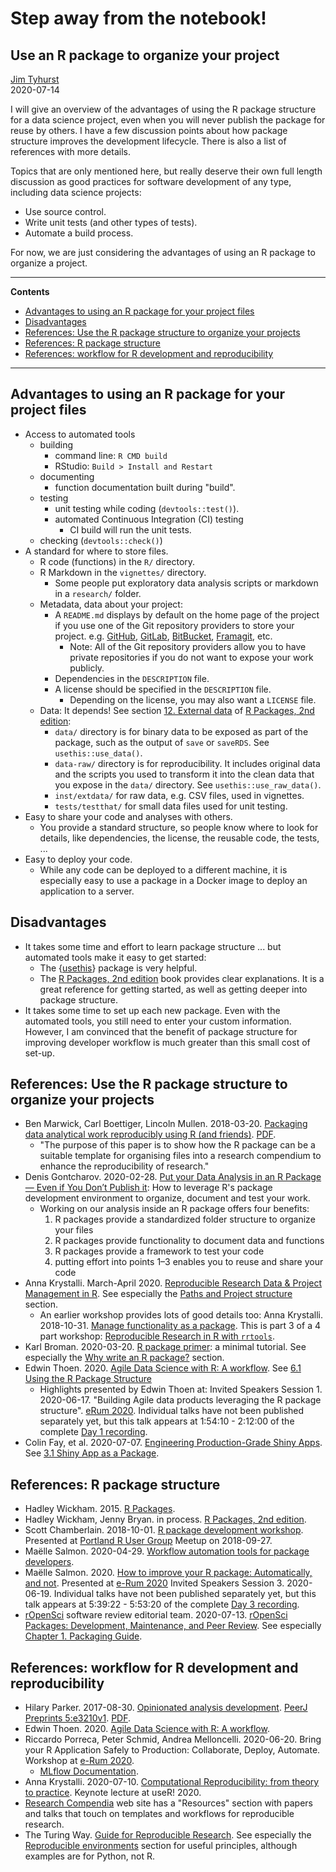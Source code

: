 # Step away from the notebook!
## Use an R package to organize your project
[Jim Tyhurst](https://www.jimtyhurst.com)<br>
2020-07-14

I will give an overview of the advantages of using the R package structure for a data science project, even when you will never publish the package for reuse by others. I have a few discussion points about how package structure improves the development lifecycle. There is also a list of references with more details.

Topics that are only mentioned here, but really deserve their own full length discussion as good practices for software development of any type, including data science projects:

* Use source control.
* Write unit tests (and other types of tests).
* Automate a build process.

For now, we are just considering the advantages of using an R package to organize a project.

---

**Contents**

* [Advantages to using an R package for your project files](#advantages-to-using-an-r-package-for-your-project-files)
* [Disadvantages](#disadvantages)
* [References: Use the R package structure to organize your projects](#references-use-the-r-package-structure-to-organize-your-projects)
* [References: R package structure](#references-r-package-structure)
* [References: workflow for R development and reproducibility](#references-workflow-for-r-development-and-reproducibility)

---

## Advantages to using an R package for your project files
* Access to automated tools
    * building
        * command line: `R CMD build`
        * RStudio: `Build > Install and Restart`
    * documenting
        * function documentation built during "build".
    * testing
        * unit testing while coding (`devtools::test()`).
        * automated Continuous Integration (CI) testing
            * CI build will run the unit tests.
    * checking (`devtools::check()`)
* A standard for where to store files.
    * R code (functions) in the `R/` directory.
    * R Markdown in the `vignettes/` directory.
        * Some people put exploratory data analysis scripts or markdown in a `research/` folder.
    * Metadata, data about your project:
        * A `README.md` displays by default on the home page of the project if you use one of the Git repository providers to store your project. e.g. [GitHub](https://github.com/), [GitLab](https://gitlab.com/), [BitBucket](https://bitbucket.org/), [Framagit](https://framagit.org/), etc.
            * Note: All of the Git repository providers allow you to have private repositories if you do not want to expose your work publicly.
        * Dependencies in the `DESCRIPTION` file.
        * A license should be specified in the `DESCRIPTION` file.
            * Depending on the license, you may also want a `LICENSE` file.
    * Data: It depends! See section [12. External data](https://r-pkgs.org/data.html) of [R Packages, 2nd edition](https://r-pkgs.org/):
        * `data/` directory is for binary data to be exposed as part of the package, such as the output of `save` or `saveRDS`. See `usethis::use_data()`.
        * `data-raw/` directory is for reproducibility. It includes original data and the scripts you used to transform it into the clean data that you expose in the `data/` directory. See `usethis::use_raw_data()`.
        * `inst/extdata/` for raw data, e.g. CSV files, used in vignettes.
        * `tests/testthat/` for small data files used for unit testing.
* Easy to share your code and analyses with others.
    * You provide a standard structure, so people know where to look for details, like dependencies, the license, the reusable code, the tests, ...
* Easy to deploy your code.
    * While any code can be deployed to a different machine, it is especially easy to use a package in a Docker image to deploy an application to a server.

## Disadvantages
* It takes some time and effort to learn package structure ... but automated tools make it easy to get started:
    * The {[usethis](https://usethis.r-lib.org/index.html)} package is very helpful.
    * The [R Packages, 2nd edition](https://r-pkgs.org/) book provides clear explanations. It is a great reference for getting started, as well as getting deeper into package structure.
* It takes some time to set up each new package. Even with the automated tools, you still need to enter your custom information. However, I am convinced that the benefit of package structure for improving developer workflow is much greater than this small cost of set-up.


## References: Use the R package structure to organize your projects
* Ben Marwick, Carl Boettiger, Lincoln Mullen. 2018-03-20. [Packaging data analytical work reproducibly
using R (and friends)](https://peerj.com/preprints/3192/). [PDF](https://peerj.com/preprints/3192.pdf).
    * "The purpose of this paper is to show how the R package can be a suitable template for organising files into a research compendium to enhance the reproducibility of research."
* Denis Gontcharov. 2020-02-28. [Put your Data Analysis in an R Package — Even if You Don’t Publish it](https://towardsdatascience.com/put-your-data-analysis-in-an-r-package-even-if-you-dont-publish-it-64f2bb8fd791): How to leverage R's package development environment to organize, document and test your work.
    * Working on our analysis inside an R package offers four benefits:
        1. R packages provide a standardized folder structure to organize your files
        2. R packages provide functionality to document data and functions
        3. R packages provide a framework to test your code
        4. putting effort into points 1–3 enables you to reuse and share your code
* Anna Krystalli. March-April 2020. [Reproducible Research Data & Project Management in R](https://annakrystalli.me/rrresearchACCE20/). See especially the [Paths and Project structure](https://annakrystalli.me/rrresearchACCE20/path-proj-str.html) section.
    * An earlier workshop provides lots of good details too: Anna Krystalli. 2018-10-31. [Manage functionality as a package](https://annakrystalli.me/rrtools-repro-research/package.html). This is part 3 of a 4 part workshop: [Reproducible Research in R with `rrtools`](https://annakrystalli.me/rrtools-repro-research/index.html).
* Karl Broman. 2020-03-20. [R package primer](https://kbroman.org/pkg_primer/): a minimal tutorial. See especially the [Why write an R package?](https://kbroman.org/pkg_primer/pages/why.html) section.
* Edwin Thoen. 2020. [Agile Data Science with R: A workflow](https://edwinth.github.io/ADSwR/index.html). See [6.1 Using the R Package Structure](https://edwinth.github.io/ADSwR/code-organisation.html)
    * Highlights presented by Edwin Thoen at: Invited Speakers Session 1.  2020-06-17. "Building Agile data products leveraging the R package structure". [eRum 2020](https://2020.erum.io/). Individual talks have not been published separately yet, but this talk appears at 1:54:10 - 2:12:00 of the complete [Day 1 recording](https://www.youtube.com/watch?v=yHJ7RSv6nio).
* Colin Fay, et al. 2020-07-07. [Engineering Production-Grade Shiny Apps](https://engineering-shiny.org/). See [3.1 Shiny App as a Package](https://engineering-shiny.org/structure.html).


## References: R package structure
* Hadley Wickham. 2015. [R Packages](http://r-pkgs.had.co.nz/).
* Hadley Wickham, Jenny Bryan. in process. [R Packages, 2nd edition](https://r-pkgs.org/).
* Scott Chamberlain. 2018-10-01. [R package development workshop](https://portlandrusergroup.github.io/pkgdev/). Presented at [Portland R User Group](https://www.meetup.com/portland-r-user-group/events/253797396/) Meetup on 2018-09-27.
* Maëlle Salmon. 2020-04-29. [Workflow automation tools for package developers](https://blog.r-hub.io/2020/04/29/maintenance/).
* Maëlle Salmon. 2020. [How to improve your R package: Automatically, and not](https://maelle.github.io/erum2020/index.html#1). Presented at [e-Rum 2020](http://2020.erum.io/) Invited Speakers Session 3. 2020-06-19. Individual talks have not been published separately yet, but this talk appears at 5:39:22 - 5:53:20 of the complete [Day 3 recording](https://www.youtube.com/watch?v=ZRGxTHRY_hs).
* [rOpenSci](https://ropensci.org/) software review editorial team. 2020-07-13. [rOpenSci Packages: Development, Maintenance, and Peer Review](https://devguide.ropensci.org/). See especially [Chapter 1. Packaging Guide](https://devguide.ropensci.org/building.html).


## References: workflow for R development and reproducibility
* Hilary Parker. 2017-08-30. [Opinionated analysis development](https://peerj.com/preprints/3210/). [PeerJ Preprints 5:e3210v1](https://doi.org/10.7287/peerj.preprints.3210v1). [PDF](https://peerj.com/preprints/3210v1.pdf).
* Edwin Thoen. 2020. [Agile Data Science with R: A workflow](https://edwinth.github.io/ADSwR/index.html).
* Riccardo Porreca, Peter Schmid, Andrea Melloncelli. 2020-06-20. Bring your R Application Safely to Production: Collaborate, Deploy, Automate. Workshop at [e-Rum 2020](https://2020.erum.io/program/workshops/).
    * [MLflow Documentation](https://mlflow.org/docs/latest/index.html).
* Anna Krystalli. 2020-07-10. [Computational Reproducibility: from theory to practice](https://www.youtube.com/watch?v=KHMW8fV2NXo). Keynote lecture at useR! 2020.
* [Research Compendia](https://research-compendium.science/) web site has a "Resources" section with papers and talks that touch on templates and workflows for reproducible research.
* The Turing Way. [Guide for Reproducible Research](https://the-turing-way.netlify.app/reproducible-research/reproducible-research.html). See especially the [Reproducible environments](https://the-turing-way.netlify.app/reproducible-research/renv.html) section for useful principles, although examples are for Python, not R.
